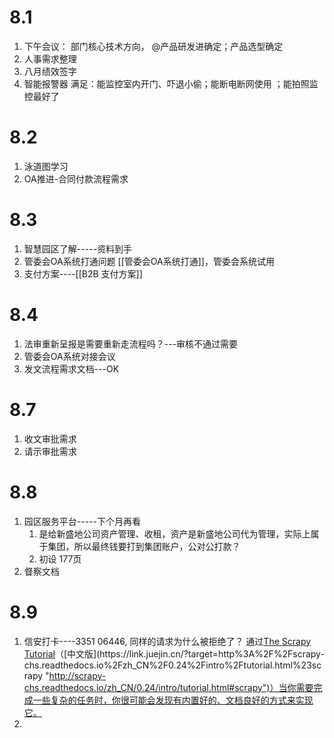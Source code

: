 # 8.1
1. 下午会议： 部门核心技术方向， @产品研发进确定；产品选型确定 
2. 人事需求整理
3. 八月绩效签字
4. 智能报警器
满足：能监控室内开门、吓退小偷；能断电断网使用 ；能拍照监控最好了

# 8.2
1. 泳道图学习
2. OA推进-合同付款流程需求
# 8.3
1. 智慧园区了解-----资料到手
2. 管委会OA系统打通问题 [[管委会OA系统打通]]，管委会系统试用
3. 支付方案----[[B2B 支付方案]]

# 8.4
1. 法审重新呈报是需要重新走流程吗？---审核不通过需要
2. 管委会OA系统对接会议
3. 发文流程需求文档---OK

# 8.7
1. 收文审批需求
2. 请示审批需求

# 8.8
1. 园区服务平台-----下个月再看
	1. 是给新盛地公司资产管理、收租，资产是新盛地公司代为管理，实际上属于集团，所以最终钱要打到集团账户，公对公打款？
	2. 初设 177页
2.  督察文档

# 8.9
1. 信安打卡----3351 06446, 同样的请求为什么被拒绝了？
通过[The Scrapy Tutorial](https://link.juejin.cn/?target=https%3A%2F%2Fdoc.scrapy.org%2Fen%2Flatest%2Fintro%2Ftutorial.html "https://doc.scrapy.org/en/latest/intro/tutorial.html")（[中文版](https://link.juejin.cn/?target=http%3A%2F%2Fscrapy-chs.readthedocs.io%2Fzh_CN%2F0.24%2Fintro%2Ftutorial.html%23scrapy "http://scrapy-chs.readthedocs.io/zh_CN/0.24/intro/tutorial.html#scrapy")）当你需要完成一些复杂的任务时，你很可能会发现有内置好的、文档良好的方式来实现它。
2. 